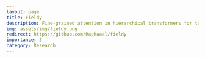 ```yaml
---
layout: page
title: Fieldy
description: Fine-grained attention in hierarchical transformers for tabular time-series..
img: assets/img/fieldy.png
redirect: https://github.com/Raphaaal/fieldy
importance: 3
category: Research
---
```

